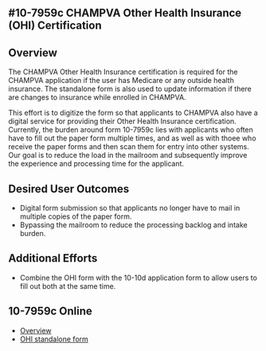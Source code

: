 #10-7959c CHAMPVA Other Health Insurance (OHI) Certification
---

## Overview
The CHAMPVA Other Health Insurance certification is required for the CHAMPVA application if the user has Medicare or any outside health insurance. The standalone form is also used to update information if there are changes to insurance while enrolled in CHAMPVA.

This effort is to digitize the form so that applicants to CHAMPVA also have a digital service for providing their Other Health Insurance certification. Currently, the burden around form 10-7959c lies with applicants who often have to fill out the paper form multiple times, and as well as with thoee who receive the paper forms and then scan them for entry into other systems. Our goal is to reduce the load in the mailroom and subsequently improve the experience and processing time for the applicant.
 
## Desired User Outcomes

- Digital form submission so that applicants no longer have to mail in multiple copies of the paper form.
- Bypassing the mailroom to reduce the processing backlog and intake burden.

## Additional Efforts
- Combine the OHI form with the 10-10d application form to allow users to fill out both at the same time.

## 10-7959c Online
- [Overview](https://www.va.gov/family-and-caregiver-benefits/health-and-disability/champva/#supporting-documents-for-your-)
- [OHI standalone form](https://www.va.gov/family-and-caregiver-benefits/health-and-disability/champva/submit-other-insurance-form-10-7959c/)


